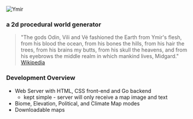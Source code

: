 ![Ymir](https://raw.githubusercontent.com/kramberg27/ymir/master/res/images/logo.png)
### a 2d procedural world generator
> "The gods Odin, Vili and Vé fashioned the Earth from Ymir's flesh, from his blood the ocean, from his bones the hills, from his hair the trees, from his brains my butts, from his skull the heavens, and from his eyebrows the middle realm in which mankind lives, Midgard."
>    [Wikipedia](https://en.wikipedia.org/wiki/Ymir)

### Development Overview
- Web Server with HTML, CSS front-end and Go backend
    - kept simple - server will only receive a map image and text
- Biome, Elevation, Political, and Climate Map modes
- Downloadable maps
